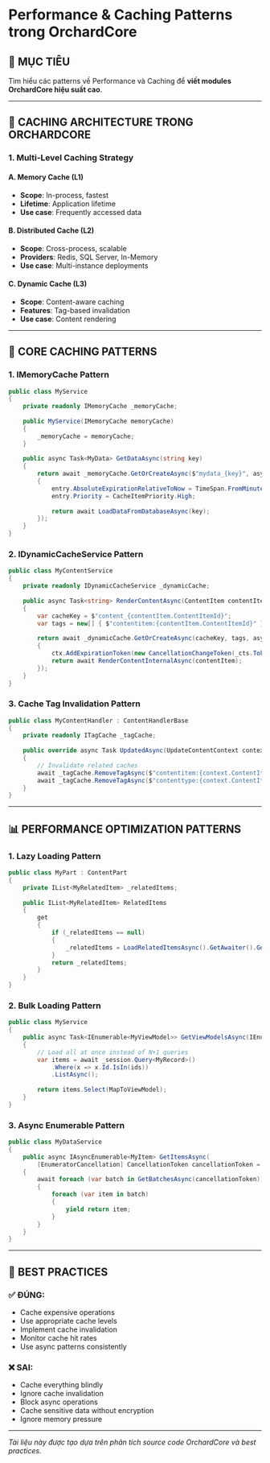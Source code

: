 # Performance & Caching Patterns trong OrchardCore

## 🎯 **MỤC TIÊU**
Tìm hiểu các patterns về Performance và Caching để **viết modules OrchardCore hiệu suất cao**.

---

## 🚀 **CACHING ARCHITECTURE TRONG ORCHARDCORE**

### **1. Multi-Level Caching Strategy**

#### **A. Memory Cache (L1)**
- **Scope**: In-process, fastest
- **Lifetime**: Application lifetime
- **Use case**: Frequently accessed data

#### **B. Distributed Cache (L2)**
- **Scope**: Cross-process, scalable
- **Providers**: Redis, SQL Server, In-Memory
- **Use case**: Multi-instance deployments

#### **C. Dynamic Cache (L3)**
- **Scope**: Content-aware caching
- **Features**: Tag-based invalidation
- **Use case**: Content rendering

---

## 🔧 **CORE CACHING PATTERNS**

### **1. IMemoryCache Pattern**
```csharp
public class MyService
{
    private readonly IMemoryCache _memoryCache;
    
    public MyService(IMemoryCache memoryCache)
    {
        _memoryCache = memoryCache;
    }
    
    public async Task<MyData> GetDataAsync(string key)
    {
        return await _memoryCache.GetOrCreateAsync($"mydata_{key}", async entry =>
        {
            entry.AbsoluteExpirationRelativeToNow = TimeSpan.FromMinutes(30);
            entry.Priority = CacheItemPriority.High;
            
            return await LoadDataFromDatabaseAsync(key);
        });
    }
}
```

### **2. IDynamicCacheService Pattern**
```csharp
public class MyContentService
{
    private readonly IDynamicCacheService _dynamicCache;
    
    public async Task<string> RenderContentAsync(ContentItem contentItem)
    {
        var cacheKey = $"content_{contentItem.ContentItemId}";
        var tags = new[] { $"contentitem:{contentItem.ContentItemId}" };
        
        return await _dynamicCache.GetOrCreateAsync(cacheKey, tags, async ctx =>
        {
            ctx.AddExpirationToken(new CancellationChangeToken(_cts.Token));
            return await RenderContentInternalAsync(contentItem);
        });
    }
}
```

### **3. Cache Tag Invalidation Pattern**
```csharp
public class MyContentHandler : ContentHandlerBase
{
    private readonly ITagCache _tagCache;
    
    public override async Task UpdatedAsync(UpdateContentContext context)
    {
        // Invalidate related caches
        await _tagCache.RemoveTagAsync($"contentitem:{context.ContentItem.ContentItemId}");
        await _tagCache.RemoveTagAsync($"contenttype:{context.ContentItem.ContentType}");
    }
}
```

---

## 📊 **PERFORMANCE OPTIMIZATION PATTERNS**

### **1. Lazy Loading Pattern**
```csharp
public class MyPart : ContentPart
{
    private IList<MyRelatedItem> _relatedItems;
    
    public IList<MyRelatedItem> RelatedItems
    {
        get
        {
            if (_relatedItems == null)
            {
                _relatedItems = LoadRelatedItemsAsync().GetAwaiter().GetResult();
            }
            return _relatedItems;
        }
    }
}
```

### **2. Bulk Loading Pattern**
```csharp
public class MyService
{
    public async Task<IEnumerable<MyViewModel>> GetViewModelsAsync(IEnumerable<string> ids)
    {
        // Load all at once instead of N+1 queries
        var items = await _session.Query<MyRecord>()
            .Where(x => x.Id.IsIn(ids))
            .ListAsync();
            
        return items.Select(MapToViewModel);
    }
}
```

### **3. Async Enumerable Pattern**
```csharp
public class MyDataService
{
    public async IAsyncEnumerable<MyItem> GetItemsAsync(
        [EnumeratorCancellation] CancellationToken cancellationToken = default)
    {
        await foreach (var batch in GetBatchesAsync(cancellationToken))
        {
            foreach (var item in batch)
            {
                yield return item;
            }
        }
    }
}
```

---

## 🎯 **BEST PRACTICES**

### **✅ ĐÚNG:**
- Cache expensive operations
- Use appropriate cache levels
- Implement cache invalidation
- Monitor cache hit rates
- Use async patterns consistently

### **❌ SAI:**
- Cache everything blindly
- Ignore cache invalidation
- Block async operations
- Cache sensitive data without encryption
- Ignore memory pressure

---

*Tài liệu này được tạo dựa trên phân tích source code OrchardCore và best practices.*